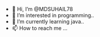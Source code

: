 - 👋 Hi, I’m @MDSUHAIL78
- 👀 I’m interested in programming..
- 🌱 I’m currently learning java..
- 📫 How to reach me ...

<!---
MDSUHAIL78/MDSUHAIL78 is a ✨ special ✨ repository because its `README.md` (this file) appears on your GitHub profile.
You can click the Preview link to take a look at your changes.
--->
